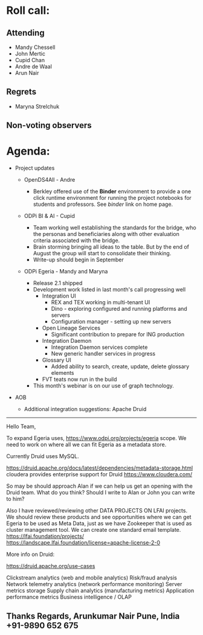 # Roll call:

## Attending

* Mandy Chessell
* John Mertic
* Cupid Chan
* Andre de Waal
* Arun Nair

## Regrets
* Maryna Strelchuk

## Non-voting observers


# Agenda:

* Project updates
  
  * OpenDS4All - Andre
     * Berkley offered use of the **Binder** environment to provide a one click runtime environment for 
     running the project notebooks for students and professors.
     See *binder* link on home page.
   
  * ODPi BI & AI - Cupid
     * Team working well establishing the standards for the bridge, who the personas and beneficiaries
     along with other evaluation criteria associated with the bridge.
     * Brain storming bringing all ideas to the table. But by the end of August the group will start
     to consolidate their thinking.
     * Write-up should begin in September
  
  * ODPi Egeria - Mandy and Maryna
     * Release 2.1 shipped
     * Development work listed in last month's call progressing well
        * Integration UI 
           * REX and TEX working in multi-tenant UI
           * Dino - exploring configured and running platforms and servers
           * Configuration manager - setting up new servers
        * Open Lineage Services
           * Significant contribution to prepare for ING production
        * Integration Daemon
           * Integration Daemon services complete
           * New generic handler services in progress
        * Glossary UI
           * Added ability to search, create, update, delete glossary elements
        * FVT teats now run in the build
     * This month's webinar is on our use of graph technology.      

* AOB 
  * Additional integration suggestions: Apache Druid
----
Hello Team,

To expand  Egeria uses, https://www.odpi.org/projects/egeria scope.
We need to work on where all we can fit  Egeria as a metadata store.

Currently Druid uses MySQL.

https://druid.apache.org/docs/latest/dependencies/metadata-storage.html
cloudera provides enterprise support for Druid
https://www.cloudera.com/

So may be should approach Alan if we can help us get an opening with the Druid team.
What do you think?
Should I write to Alan or John you can write to him?

Also I have reviewed/reviewing other DATA PROJECTS ON  LFAI projects.
We should review these products and see opportunities where we can get Egeria to be used as Meta Data, just as we have Zookeeper that is used as cluster management tool.
We can create one standard email template.
https://lfai.foundation/projects/
https://landscape.lfai.foundation/license=apache-license-2-0

More info on Druid:

https://druid.apache.org/use-cases

Clickstream analytics (web and mobile analytics)
Risk/fraud analysis
Network telemetry analytics (network performance monitoring)
Server metrics storage
Supply chain analytics (manufacturing metrics)
Application performance metrics
Business intelligence / OLAP

Thanks
Regards,
Arunkumar Nair
Pune, India
+91-9890 652 675
----
     


